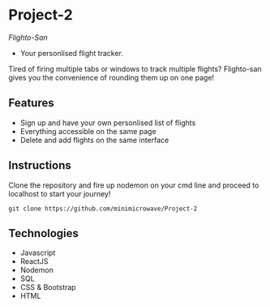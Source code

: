 # Project-2

_Flighto-San_
* Your personlised flight tracker.

Tired of firing multiple tabs or windows to track multiple flights? 
Flighto-san gives you the convenience of rounding them up on one page! 

## Features

- Sign up and have your own personlised list of flights
- Everything accessible on the same page
- Delete and add flights on the same interface

## Instructions 

Clone the repository and fire up nodemon on your cmd line and proceed to localhost to start your journey!

```git clone https://github.com/minimicrowave/Project-2```


## Technologies 

- Javascript
- ReactJS
- Nodemon
- SQL
- CSS & Bootstrap
- HTML